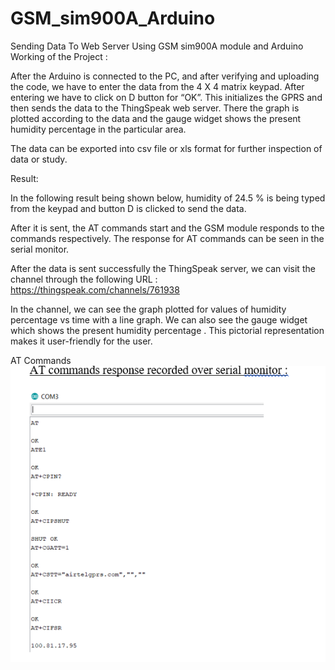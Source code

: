 # GSM_sim900A_Arduino
Sending Data To Web Server Using GSM sim900A module and Arduino
Working of the Project :

After the Arduino is connected to the PC, and after verifying and uploading the code, we have to enter the data from the 4 X 4 matrix keypad. After entering we have to click on D button for “OK”. This initializes the GPRS and then sends the data to the ThingSpeak web server. There the graph is plotted according to the data and the gauge widget shows the present humidity percentage in the particular area.

The data can be exported into csv file or xls format for further inspection of data or study.



Result:

In the following result being shown below, humidity of 24.5 % is being typed from the keypad and button D is clicked to send the data.

After it is sent, the AT commands start and the GSM module responds to the commands respectively. The response for AT commands can be seen in the serial monitor.

After the data is sent successfully the ThingSpeak server, we can visit the channel through the following URL : https://thingspeak.com/channels/761938 

In the channel, we can see the graph plotted for values of humidity percentage vs time with a line graph. We can also see the gauge widget which shows the present humidity percentage . This pictorial representation makes it user-friendly for the user.



AT Commands![alt tag](https://github.com/bansuri0100/GSM_sim900A_Arduino/blob/master/sketch_apr20a/screenshots/AT.PNG)

